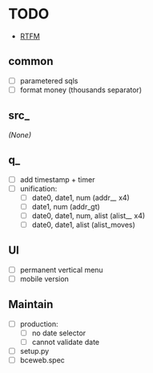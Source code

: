 # TODO

- [RTFM](https://jinja.palletsprojects.com/en/3.0.x/templates/)

## common
- [ ] parametered sqls
- [ ] format money (thousands separator)

## src_
*(None)*

## q_
- [ ] add timestamp + timer
- [ ] unification:
  - [ ] date0, date1, num (addr_*_* x4)
  - [ ] date1, num (addr_gt)
  - [ ] date0, date1, num, alist (alist_*_* x4)
  - [ ] date0, date1, alist (alist_moves)

## UI
- [ ] permanent vertical menu
- [ ] mobile version

## Maintain
- [ ] production:
  - [ ] no date selector
  - [ ] cannot validate date
- [ ] setup.py
- [ ] bceweb.spec
